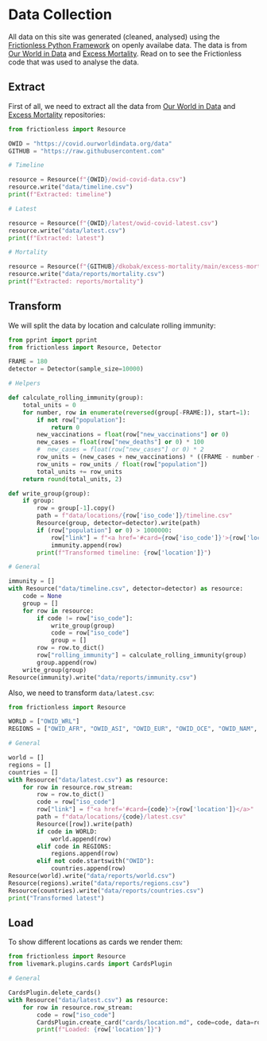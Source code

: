 # Data Collection

All data on this site was generated (cleaned, analysed) using the [Frictionless Python Framework](https://framework.frictionlessdata.io/) on openly availabe data. The data is from [Our World in Data](https://ourworldindata.org/coronavirus) and [Excess Mortality](https://github.com/dkobak/excess-mortality). Read on to see the Frictionless code that was used to analyse the data.

## Extract

First of all, we need to extract all the data from [Our World in Data](https://ourworldindata.org/coronavirus) and [Excess Mortality](https://github.com/dkobak/excess-mortality) repositories:

```python task id=data-extract
from frictionless import Resource

OWID = "https://covid.ourworldindata.org/data"
GITHUB = "https://raw.githubusercontent.com"

# Timeline

resource = Resource(f"{OWID}/owid-covid-data.csv")
resource.write("data/timeline.csv")
print(f"Extracted: timeline")

# Latest

resource = Resource(f"{OWID}/latest/owid-covid-latest.csv")
resource.write("data/latest.csv")
print(f"Extracted: latest")

# Mortality

resource = Resource(f"{GITHUB}/dkobak/excess-mortality/main/excess-mortality.csv")
resource.write("data/reports/mortality.csv")
print(f"Extracted: reports/mortality")
```

## Transform

We will split the data by location and calculate rolling immunity:

```python task id=data-transform-timeline
from pprint import pprint
from frictionless import Resource, Detector

FRAME = 180
detector = Detector(sample_size=10000)

# Helpers

def calculate_rolling_immunity(group):
    total_units = 0
    for number, row in enumerate(reversed(group[-FRAME:]), start=1):
        if not row["population"]:
            return 0
        new_vaccinations = float(row["new_vaccinations"] or 0)
        new_cases = float(row["new_deaths"] or 0) * 100
        #  new_cases = float(row["new_cases"] or 0) * 2
        row_units = (new_cases + new_vaccinations) * ((FRAME - number + 1) / FRAME)
        row_units = row_units / float(row["population"])
        total_units += row_units
    return round(total_units, 2)

def write_group(group):
    if group:
        row = group[-1].copy()
        path = f"data/locations/{row['iso_code']}/timeline.csv"
        Resource(group, detector=detector).write(path)
        if (row["population"] or 0) > 1000000:
            row["link"] = f"<a href='#card={row['iso_code']}'>{row['location']}</a>"
            immunity.append(row)
        print(f"Transformed timeline: {row['location']}")

# General

immunity = []
with Resource("data/timeline.csv", detector=detector) as resource:
    code = None
    group = []
    for row in resource:
        if code != row["iso_code"]:
            write_group(group)
            code = row["iso_code"]
            group = []
        row = row.to_dict()
        row["rolling_immunity"] = calculate_rolling_immunity(group)
        group.append(row)
    write_group(group)
Resource(immunity).write("data/reports/immunity.csv")
```

Also, we need to transform `data/latest.csv`:

```python task id=data-transform-latest
from frictionless import Resource

WORLD = ["OWID_WRL"]
REGIONS = ["OWID_AFR", "OWID_ASI", "OWID_EUR", "OWID_OCE", "OWID_NAM", "OWID_SAM"]

# General

world = []
regions = []
countries = []
with Resource("data/latest.csv") as resource:
    for row in resource.row_stream:
        row = row.to_dict()
        code = row["iso_code"]
        row["link"] = f"<a href='#card={code}'>{row['location']}</a>"
        path = f"data/locations/{code}/latest.csv"
        Resource([row]).write(path)
        if code in WORLD:
            world.append(row)
        elif code in REGIONS:
            regions.append(row)
        elif not code.startswith("OWID"):
            countries.append(row)
Resource(world).write("data/reports/world.csv")
Resource(regions).write("data/reports/regions.csv")
Resource(countries).write("data/reports/countries.csv")
print("Transformed latest")
```

## Load

To show different locations as cards we render them:

```python task id=data-load
from frictionless import Resource
from livemark.plugins.cards import CardsPlugin

# General

CardsPlugin.delete_cards()
with Resource("data/latest.csv") as resource:
    for row in resource.row_stream:
        code = row["iso_code"]
        CardsPlugin.create_card("cards/location.md", code=code, data=row)
        print(f"Loaded: {row['location']}")
```
